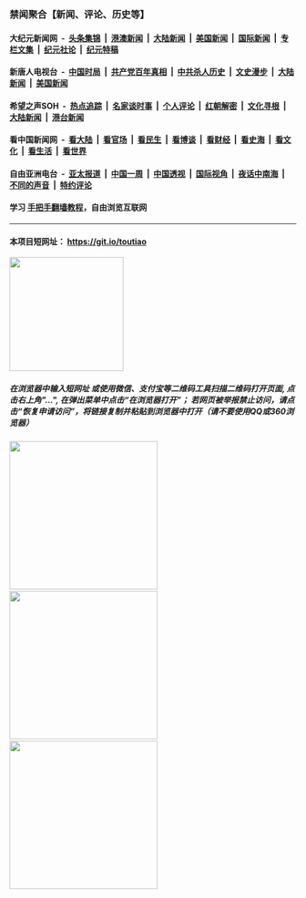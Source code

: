 ### 禁闻聚合【新闻、评论、历史等】

#### 大纪元新闻网 &nbsp;-&nbsp; [头条集锦](indexes/E头条集锦.md?t=02121011) &nbsp;|&nbsp; [港澳新闻](indexes/E港澳新闻.md?t=02121011)  &nbsp;|&nbsp; [大陆新闻](indexes/E大陆新闻.md?t=02121011) &nbsp;|&nbsp; [美国新闻](indexes/E美国新闻.md?t=02121011) &nbsp;|&nbsp; [国际新闻](indexes/E国际新闻.md?t=02121011) &nbsp;|&nbsp; [专栏文集](indexes/E专栏文集.md?t=02121011) &nbsp;|&nbsp; [纪元社论](indexes/E纪元社论.md?t=02121011) &nbsp;|&nbsp; [纪元特稿](indexes/E纪元特稿.md?t=02121011) 

#### 新唐人电视台 &nbsp;-&nbsp; [中国时局](indexes/N中国时局.md?t=02121011) &nbsp;|&nbsp; [共产党百年真相](indexes/N共产党百年真相.md?t=02121011) &nbsp;|&nbsp; [中共杀人历史](indexes/N中共杀人历史.md?t=02121011) &nbsp;|&nbsp; [文史漫步](indexes/N文史漫步.md?t=02121011) &nbsp;|&nbsp; [大陆新闻](indexes/N大陆新闻.md?t=02121011) &nbsp;|&nbsp; [美国新闻](indexes/N美国新闻.md?t=02121011)

#### 希望之声SOH &nbsp;-&nbsp; [热点追踪](indexes/H热点追踪.md?t=02121011) &nbsp;|&nbsp; [名家谈时事](indexes/H名家谈时事.md?t=02121011) &nbsp;|&nbsp; [个人评论](indexes/H个人评论.md?t=02121011)  &nbsp;|&nbsp; [红朝解密](indexes/H红朝解密.md?t=02121011) &nbsp;|&nbsp; [文化寻根](indexes/H文化寻根.md?t=02121011) &nbsp;|&nbsp; [大陆新闻](indexes/H大陆新闻.md?t=02121011) &nbsp;|&nbsp; [港台新闻](indexes/H港台新闻.md?t=02121011)

#### 看中国新闻网 &nbsp;-&nbsp; [看大陆](indexes/S看大陆.md?t=02121011) &nbsp;|&nbsp; [看官场](indexes/S看官场.md?t=02121011) &nbsp;|&nbsp; [看民生](indexes/S看民生.md?t=02121011)  &nbsp;|&nbsp; [看博谈](indexes/S看博谈.md?t=02121011) &nbsp;|&nbsp; [看财经](indexes/S看财经.md?t=02121011) &nbsp;|&nbsp; [看史海](indexes/S看史海.md?t=02121011) &nbsp;|&nbsp; [看文化](indexes/S看文化.md?t=02121011) &nbsp;|&nbsp; [看生活](indexes/S看生活.md?t=02121011) &nbsp;|&nbsp; [看世界](indexes/S看世界.md?t=02121011)

#### 自由亚洲电台 &nbsp;-&nbsp; [亚太报道](indexes/R亚太报道.md?t=02121011) &nbsp;|&nbsp; [中国一周](indexes/R中国一周.md?t=02121011) &nbsp;|&nbsp; [中国透视](indexes/R中国透视.md?t=02121011)  &nbsp;|&nbsp; [国际视角](indexes/R国际视角.md?t=02121011) &nbsp;|&nbsp; [夜话中南海](indexes/R夜话中南海.md?t=02121011) &nbsp;|&nbsp; [不同的声音](indexes/R不同的声音.md?t=02121011) &nbsp;|&nbsp; [特约评论](indexes/R特约评论.md?t=02121011)

#### 学习 [手把手翻墙教程](https://github.com/gfw-breaker/guides/wiki)，自由浏览互联网

----

#### 本项目短网址： https://git.io/toutiao
<img src="https://raw.githubusercontent.com/gfw-breaker/banned-news/master/scripts/img/qr.png" width="200px"/>  

##### 在浏览器中输入短网址 或使用微信、支付宝等二维码工具扫描二维码打开页面, 点击右上角"...", 在弹出菜单中点击“在浏览器打开”； 若网页被举报禁止访问，请点击“恢复申请访问”，将链接复制并粘贴到浏览器中打开（请不要使用QQ或360浏览器）

<img src="https://raw.githubusercontent.com/gfw-breaker/banned-news/master/scripts/img/1.png" width="260px"/> &nbsp; <img src="https://raw.githubusercontent.com/gfw-breaker/banned-news/master/scripts/img/2.png" width="260px"/> &nbsp; <img src="https://raw.githubusercontent.com/gfw-breaker/banned-news/master/scripts/img/3.png" width="260px"/>
